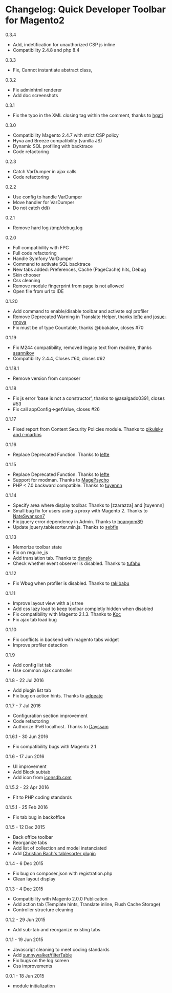 Changelog: Quick Developer Toolbar for Magento2
====================================
0.3.4
* Add, indetification for unauthorized CSP js inline
* Compatibility 2.4.8 and php 8.4

0.3.3
* Fix, Cannot instantiate abstract class,

0.3.2
* Fix adminhtml renderer
* Add doc screenshots

0.3.1
* Fix the typo in the XML closing tag within the comment, thanks to [hgati](https://github.com/vpietri/magento2-developer-quickdevbar/pull/86)

0.3.0
* Compatibility Magento 2.4.7 with strict CSP policy 
* Hyva and Breeze compatibility (vanilla JS)
* Dynamic SQL profiling with backtrace 
* Code refactoring

0.2.3
* Catch VarDumper in ajax calls
* Code refactoring

0.2.2
* Use config to handle VarDumper
* Move handler for VarDumper
* Do not catch dd()

0.2.1
* Remove hard log /tmp/debug.log

0.2.0
* Full compatibility with FPC
* Full code refactoring
* Handle Symfony VarDumper
* Command to activate SQL backtrace
* New tabs added: Preferences, Cache (PageCache) hits, Debug
* Skin chooser
* Css cleaning
* Remove module fingerprint from page is not allowed
* Open file from url to IDE


0.1.20
* Add command to enable/disable toolbar and activate sql profiler
* Remove Deprecated Warning in Translate Helper, thanks [lefte](https://github.com/vpietri/magento2-developer-quickdevbar/pull/69) and [josue-rmoya](https://github.com/vpietri/magento2-developer-quickdevbar/pull/66)
* Fix must be of type Countable, thanks @bbakalov, closes #70

0.1.19
* Fix M244 compatibility, removed legacy text from readme, thanks [asannikov](https://github.com/vpietri/magento2-developer-quickdevbar/pull/63)
* Compatibility 2.4.4, Closes #60, closes #62

0.1.18.1
* Remove version from composer

0.1.18
* Fix js error 'base is not a constructor', thanks to @asalgado0391, closes #53
* Fix call appConfig->getValue, closes #26 

0.1.17
* Fixed report from Content Security Policies module. Thanks to  [pikulsky and r-martins](https://github.com/vpietri/magento2-developer-quickdevbar/pull/47)

0.1.16
* Replace Deprecated Function. Thanks to [lefte](https://github.com/vpietri/magento2-developer-quickdevbar/pull/42)

0.1.15
* Replace Deprecated Function. Thanks to [lefte](https://github.com/vpietri/magento2-developer-quickdevbar/pull/40)
* Support for modman. Thanks to [MagePsycho](https://github.com/vpietri/magento2-developer-quickdevbar/pull/37)
* PHP < 7.0 backward compatible. Thanks to [tuyennn](https://github.com/vpietri/magento2-developer-quickdevbar/pull/33)

0.1.14
* Specify area where display toolbar. Thanks to [zzarazza] and [tuyennn]
* Small bug fix for users using a proxy with Magento 2. Thanks to [NateSwanson7](https://github.com/vpietri/magento2-developer-quickdevbar/pull/31)
* Fix jquery error dependency in Admin. Thanks to [hoangnm89](https://github.com/vpietri/magento2-developer-quickdevbar/pull/29)
* Update jquery.tablesorter.min.js. Thanks to [sebfie](https://github.com/vpietri/magento2-developer-quickdevbar/pull/27)

0.1.13
* Memorize toolbar state
* Fix on require_js
* Add translation tab. Thanks to [danslo](https://github.com/vpietri/magento2-developer-quickdevbar/pull/23)
* Check whether event observer is disabled. Thanks to [tufahu](https://github.com/vpietri/magento2-developer-quickdevbar/pull/24)


0.1.12
* Fix Wbug when profiler is disabled. Thanks to [rakibabu](https://github.com/vpietri/magento2-developer-quickdevbar/pull/16)

0.1.11
* Improve layout view with a js tree
* Add css lazy load to keep toolbar completly hidden when disabled
* Fix compatibility with Magento 2.1.3. Thanks to [Koc](https://github.com/vpietri/magento2-developer-quickdevbar/pull/15)
* Fix ajax tab load bug 

0.1.10
* Fix conflicts in backend with magento tabs widget
* Improve profiler detection

0.1.9
* Add config list tab
* Use common ajax controller

0.1.8 - 22 Jul 2016
* Add plugin list tab
* Fix bug on action hints. Thanks to [adpeate](https://github.com/vpietri/magento2-developer-quickdevbar/pull/7)

0.1.7 - 7 Jul 2016
* Configuration section improvement
* Code refactoring
* Authorize IPv6 localhost. Thanks to [Dayssam](https://github.com/vpietri/magento2-developer-quickdevbar/pull/5)

0.1.6.1 - 30 Jun 2016
* Fix compatibility bugs with Magento 2.1

0.1.6 - 17 Jun 2016
* UI improvement
* Add Block subtab
* Add icon from [iconsdb.com](http://www.iconsdb.com/)

0.1.5.2 - 22 Apr 2016
* Fit to PHP coding standards

0.1.5.1 - 25 Feb 2016
* Fix tab bug in backoffice

0.1.5 - 12 Dec 2015
* Back office toolbar
* Reorganize tabs
* Add list of collection and model instanciated
* Add [Christian Bach's tablesorter plugin](https://github.com/christianbach/tablesorter)

0.1.4 - 6 Dec 2015
* Fix bug on composer.json with registration.php
* Clean layout display

0.1.3 - 4 Dec 2015
* Compatibility with Magento 2.0.0 Publication
* Add action tab (Template hints, Translate inline, Flush Cache Storage)
* Controller structure cleaning 

0.1.2 -  29 Jun 2015
* Add sub-tab and reorganize existing tabs

0.1.1 - 19 Jun 2015
* Javascript cleaning to meet coding standards
* Add [sunnywalker/filterTable](https://github.com/sunnywalker/jQuery.FilterTable)
* Fix bugs on the log screen
* Css improvements

0.0.1 - 18 Jun 2015
*  module initialization 
